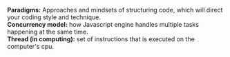 **Paradigms:** Approaches and mindsets of structuring code, which will direct your coding style and technique. <br>
**Concurrency model:** how Javascript engine handles multiple tasks happening at the same time. <br>
**Thread (in computing):** set of instructions that is executed on the computer's cpu. <br>
